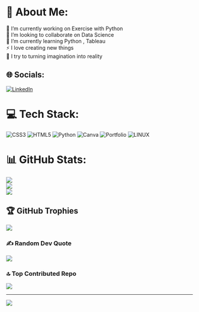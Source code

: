 # 💫 About Me:
🔭 I’m currently working on Exercise with Python<br>👯 I’m looking to collaborate on Data Science<br>🌱 I’m currently learning Python , Tableau<br>⚡ I love creating new things <br>🚀 I try to turning imagination into reality 


## 🌐 Socials:
[![LinkedIn](https://img.shields.io/badge/LinkedIn-%230077B5.svg?logo=linkedin&logoColor=white)](https://linkedin.com/in/huseyincenik) 

# 💻 Tech Stack:
![CSS3](https://img.shields.io/badge/css3-%231572B6.svg?style=for-the-badge&logo=css3&logoColor=white) ![HTML5](https://img.shields.io/badge/html5-%23E34F26.svg?style=for-the-badge&logo=html5&logoColor=white) ![Python](https://img.shields.io/badge/python-3670A0?style=for-the-badge&logo=python&logoColor=ffdd54) ![Canva](https://img.shields.io/badge/Canva-%2300C4CC.svg?style=for-the-badge&logo=Canva&logoColor=white) ![Portfolio](https://img.shields.io/badge/Portfolio-%23000000.svg?style=for-the-badge&logo=firefox&logoColor=#FF7139) ![LINUX](https://img.shields.io/badge/Linux-FCC624?style=for-the-badge&logo=linux&logoColor=black)
# 📊 GitHub Stats:
![](https://github-readme-stats.vercel.app/api?username=huseyincenik&theme=slateorange&hide_border=false&include_all_commits=true&count_private=true)<br/>
![](https://github-readme-streak-stats.herokuapp.com/?user=huseyincenik&theme=slateorange&hide_border=false)<br/>
![](https://github-readme-stats.vercel.app/api/top-langs/?username=huseyincenik&theme=slateorange&hide_border=false&include_all_commits=true&count_private=true&layout=compact)

## 🏆 GitHub Trophies
![](https://github-profile-trophy.vercel.app/?username=huseyincenik&theme=juicyfresh&no-frame=false&no-bg=false&margin-w=4)

### ✍️ Random Dev Quote
![](https://quotes-github-readme.vercel.app/api?type=horizontal&theme=gruvbox)

### 🔝 Top Contributed Repo
![](https://github-contributor-stats.vercel.app/api?username=huseyincenik&limit=5&theme=monokai&combine_all_yearly_contributions=true)

---
[![](https://visitcount.itsvg.in/api?id=huseyincenik&icon=2&color=11)](https://visitcount.itsvg.in)

<!-- Proudly created with GPRM ( https://gprm.itsvg.in ) -->
